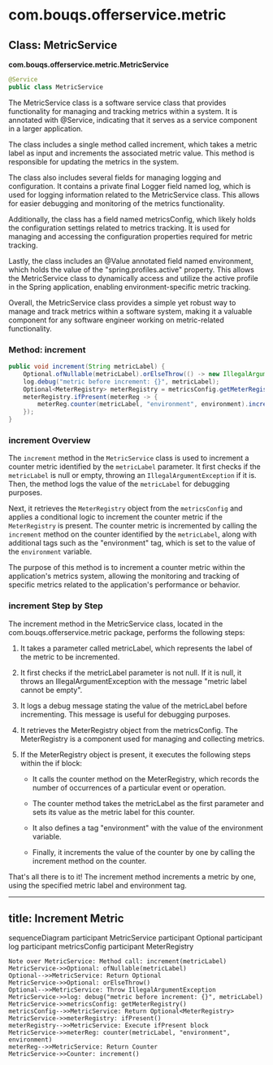 # com.bouqs.offerservice.metric
## Class: MetricService

**com.bouqs.offerservice.metric.MetricService**

```java
@Service
public class MetricService 
```
The MetricService class is a software service class that provides functionality for managing and tracking metrics within a system. It is annotated with @Service, indicating that it serves as a service component in a larger application.

The class includes a single method called increment, which takes a metric label as input and increments the associated metric value. This method is responsible for updating the metrics in the system.

The class also includes several fields for managing logging and configuration. It contains a private final Logger field named log, which is used for logging information related to the MetricService class. This allows for easier debugging and monitoring of the metrics functionality.

Additionally, the class has a field named metricsConfig, which likely holds the configuration settings related to metrics tracking. It is used for managing and accessing the configuration properties required for metric tracking.

Lastly, the class includes an @Value annotated field named environment, which holds the value of the "spring.profiles.active" property. This allows the MetricService class to dynamically access and utilize the active profile in the Spring application, enabling environment-specific metric tracking.

Overall, the MetricService class provides a simple yet robust way to manage and track metrics within a software system, making it a valuable component for any software engineer working on metric-related functionality.
### Method: increment
```java
public void increment(String metricLabel) {
    Optional.ofNullable(metricLabel).orElseThrow(() -> new IllegalArgumentException("metric label cannot be empty"));
    log.debug("metric before increment: {}", metricLabel);
    Optional<MeterRegistry> meterRegistry = metricsConfig.getMeterRegistry();
    meterRegistry.ifPresent(meterReg -> {
        meterReg.counter(metricLabel, "environment", environment).increment();
    });
}
```

### increment Overview 

The `increment` method in the `MetricService` class is used to increment a counter metric identified by the `metricLabel` parameter. It first checks if the `metricLabel` is null or empty, throwing an `IllegalArgumentException` if it is. Then, the method logs the value of the `metricLabel` for debugging purposes. 

Next, it retrieves the `MeterRegistry` object from the `metricsConfig` and applies a conditional logic to increment the counter metric if the `MeterRegistry` is present. The counter metric is incremented by calling the `increment` method on the counter identified by the `metricLabel`, along with additional tags such as the "environment" tag, which is set to the value of the `environment` variable.

The purpose of this method is to increment a counter metric within the application's metrics system, allowing the monitoring and tracking of specific metrics related to the application's performance or behavior.


### increment Step by Step  

The increment method in the MetricService class, located in the com.bouqs.offerservice.metric package, performs the following steps:

1. It takes a parameter called metricLabel, which represents the label of the metric to be incremented.

2. It first checks if the metricLabel parameter is not null. If it is null, it throws an IllegalArgumentException with the message "metric label cannot be empty".

3. It logs a debug message stating the value of the metricLabel before incrementing. This message is useful for debugging purposes.

4. It retrieves the MeterRegistry object from the metricsConfig. The MeterRegistry is a component used for managing and collecting metrics.

5. If the MeterRegistry object is present, it executes the following steps within the if block:

   - It calls the counter method on the MeterRegistry, which records the number of occurrences of a particular event or operation.

   - The counter method takes the metricLabel as the first parameter and sets its value as the metric label for this counter.

   - It also defines a tag "environment" with the value of the environment variable.

   - Finally, it increments the value of the counter by one by calling the increment method on the counter.

That's all there is to it! The increment method increments a metric by one, using the specified metric label and environment tag.

---
title: Increment Metric
---

sequenceDiagram
    participant MetricService
    participant Optional
    participant log
    participant metricsConfig
    participant MeterRegistry

    Note over MetricService: Method call: increment(metricLabel)
    MetricService->>Optional: ofNullable(metricLabel)
    Optional-->>MetricService: Return Optional
    MetricService->>Optional: orElseThrow()
    Optional-->>MetricService: Throw IllegalArgumentException
    MetricService->>log: debug("metric before increment: {}", metricLabel)
    MetricService->>metricsConfig: getMeterRegistry()
    metricsConfig-->>MetricService: Return Optional<MeterRegistry>
    MetricService->>meterRegistry: ifPresent()
    meterRegistry-->>MetricService: Execute ifPresent block
    MetricService->>meterReg: counter(metricLabel, "environment", environment)
    meterReg-->>MetricService: Return Counter
    MetricService->>Counter: increment()

